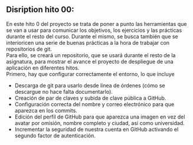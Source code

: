 ## Disription hito 00:  
   En este hito 0 del proyecto se trata de poner a punto las herramientas que se van a usar para comunicar los objetivos, los ejercicios y las prácticas durante el resto del curso. Durante el mismo, se busca también que se interioricen una serie de buenas prácticas a la hora de trabajar con repositorios de git.  
   Para ello, se creará un repositorio, que se usará durante el resto de la asignatura, para mostrar el avance el proyecto de despliegue de una aplicación en diferentes hitos.  
   Primero, hay que configurar correctamente el entorno, lo que incluye

- Descarga de git para usarlo desde línea de órdenes (cómo se descargue no hace falta documentarlo).  
- Creación de par de claves y subida de clave pública a GitHub.  
- Configuración correcta del nombre y correo electrónico para que aparezca en los commits.  
- Edición del perfil de GitHub para que aparezca una imagen en vez del avatar por omisión, nombre completo y ciudad, así como universidad.  
- Incrementar la seguridad de nuestra cuenta en GitHub activando el segundo factor de autenticación.  
